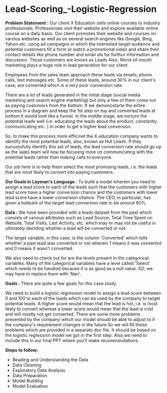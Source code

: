 # Lead-Scoring_-Logistic-Regression
**Problem Statement :**
Our client X Education sells online courses to industry professionals. Professionals visit their website and explore available online course on a daily basis. Our client promotes their website and courses on varoius websites as well as on several search engines like Google, Bing, Yahoo etc. using ad campaigns in which the interested target audience and potential customers fill a form or watch a promotional video and share their contact details like phone number and email ids for furthur information and discussion. Those customers are knows as Leads Also, Word-of-mouth marketing plays a huge role in lead generation for our client.

Employees from the sales team approach these leads via emails, phone calls, text messages etc. Some of these leads, around 30% in our client's case, are converted which is a very poor conversion rate.

There are a lot of leads generated in the initial stage (social media marketing and search engine marketing) but only a few of them come out as paying customers from the bottom. If we demonostarte the entire process in a diagram and keep the 1st step on top and converted leads at bottom it would look like a funnel. In the middle stage, we nurture the potential leads well (i.e. educating the leads about the product, constantly communicating etc. ) in order to get a higher lead conversion.

So, to make this process more efficinet the X education company wants to identify the most potential leads, also, known as Hot Leads. If they successfully identify this set of leads, the lead conversion rate should go up as the sales team will now be focusing more on communicating with the potential leads rather than making calls to everyone.

Our job here is to help them select the most promising leads, i.e. the leads that are most likely to convert into paying customers.

**Our Goals in Layman's Language :**
To build a model wherein you need to assign a lead score to each of the leads such that the customers with higher lead score have a higher conversion chance and the customers with lower lead score have a lower conversion chance. The CEO, in particular, has given a ballpark of the target lead conversion rate to be around 80%.

**Data :**
We have been provided with a leads dataset from the past which consists of various attributes such as Lead Source, Total Time Spent on Website, Total Visits, Last Activity, etc. which may or may not be useful in ultimately deciding whether a lead will be converted or not.

The target variable, in this case, is the column ‘Converted’ which tells whether a past lead was converted or not wherein 1 means it was converted and 0 means it wasn’t converted.

We also need to check out for are the levels present in the categorical variables. Many of the categorical variables have a level called 'Select' which needs to be handled because it is as good as a null value. SO, we may have to replace them with 'Nan'.

**Goals :**
There are quite a few goals for this case study.

We need to build a logistic regression model to assign a lead score between 0 and 100 to each of the leads which can be used by the company to target potential leads. A higher score would mean that the lead is hot, i.e. is most likely to convert whereas a lower score would mean that the lead is cold and will mostly not get converted.
There are some more problems presented by the company which our model should be able to adjust to if the company's requirement changes in the future.So we will fill these problems which are provided in a separate doc file. It should be based on the logistic regression model we got in the first step. Also,we need to include this in our final PPT where you'll make recommendations.

**Steps to follow:**
- Reading and Understanding the Data
- Data Cleaning
- Exploratory Data Analysis
- Data Preparation
- Model Building
- Model Evaluation
